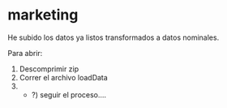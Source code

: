 # marketing

He subido los datos ya listos transformados a datos nominales.

Para abrir:

1) Descomprimir zip
2) Correr el archivo loadData
3) - ?) seguir el proceso....
